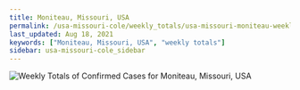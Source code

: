 ```yaml
---
title: Moniteau, Missouri, USA
permalink: /usa-missouri-cole/weekly_totals/usa-missouri-moniteau-weekly_totals.html
last_updated: Aug 18, 2021
keywords: ["Moniteau, Missouri, USA", "weekly totals"]
sidebar: usa-missouri-cole_sidebar
---
```


![Weekly Totals of Confirmed Cases for Moniteau, Missouri, USA](/covid_tracker/images/graphs/usa-missouri-moniteau-weekly_totals_graph.png)
